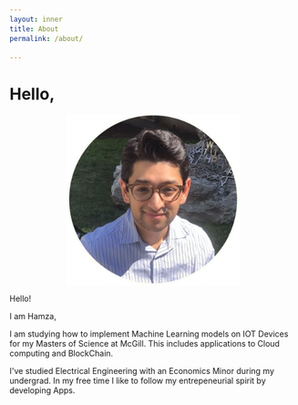 ```yaml
---
layout: inner
title: About
permalink: /about/

---
```


# Hello,

<img src="/img/me.png" alt="me" style="display: block; margin: 0 auto; height: 300px;">

Hello! 

I am Hamza,

I am studying how to implement Machine Learning models on IOT Devices for my Masters of Science at McGill. This includes applications to Cloud computing and BlockChain.

I've studied Electrical Engineering with an Economics Minor during my undergrad. In my free time I like to follow my entrepeneurial spirit by developing Apps.
